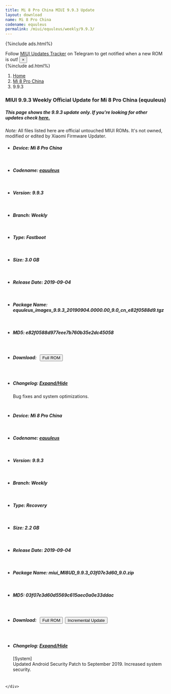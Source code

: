 ```yaml
---
title: Mi 8 Pro China MIUI 9.9.3 Update
layout: download
name: Mi 8 Pro China
codename: equuleus
permalink: /miui/equuleus/weekly/9.9.3/
---
```


{%include ads.html%}
<div class="alert alert-primary alert-dismissible fade show" role="alert">
    Follow <a href="https://t.me/MIUIUpdatesTracker" class="alert-link">MIUI Updates Tracker</a> on Telegram to get
    notified when a new ROM is out!
    <button type="button" class="close" data-dismiss="alert" aria-label="Close">
        <span aria-hidden="true">&times;</span>
    </button>
</div>
{%include ad.html%}

<nav aria-label="breadcrumb">
    <ol class="breadcrumb">
        <li class="breadcrumb-item"><a href="/">Home</a></li>
        <li class="breadcrumb-item"><a href="/miui/equuleus/">Mi 8 Pro China</a></li>
        <li class="breadcrumb-item active" aria-current="page">9.9.3</li>
    </ol>
</nav>

<div class="col-12 mx-auto">
    <h3 class="title bg-light p-2 rounded">MIUI 9.9.3 Weekly Official Update for Mi 8 Pro China (equuleus)</h3>
    <h5>This page shows the 9.9.3 update only. If you're looking for other updates check
        <a href="/miui/equuleus/">here.</a></h5>
    <p><i>Note: </i>All files listed here are official untouched MIUI ROMs.
        It's not owned, modified or edited by Xiaomi Firmware Updater.</p>
    <div id="downloads">
                <div class="card card-body">
            <ul class="list-unstyled">
                <li style="padding-bottom: 10px;">
                    <h5><b>Device: </b>Mi 8 Pro China</h5>
                </li>
                <li style="padding-bottom: 10px;">
                    <h5><b>Codename: </b> <a href="/miui/equuleus/" target="_blank">equuleus</a> </h5>
                </li>
                <li style="padding-bottom: 10px;">
                    <h5><b>Version: </b>9.9.3</h5>
                </li>
                <li style="padding-bottom: 10px;">
                    <h5><b>Branch: </b>Weekly</h5>
                </li>
                <li style="padding-bottom: 10px;">
                    <h5><b>Type: </b>Fastboot</h5>
                </li>
                <li style="padding-bottom: 10px;">
                    <h5><b>Size: </b>3.0 GB</h5>
                </li>
                <li style="padding-bottom: 10px;">
                    <h5><b>Release Date: </b>2019-09-04</h5>
                </li>
                <li style="padding-bottom: 10px;">
                    <h5><b>Package Name: </b><span id="filename" class="text-dark">equuleus_images_9.9.3_20190904.0000.00_9.0_cn_e82f0588d9.tgz</span></h5>
                </li>
                <li style="padding-bottom: 10px;">
                    <h5><b>MD5: </b><span id="md5" class="text-muted">e82f0588d977eee7b760b35e2dc45058</span></h5>
                </li>
                <li style="padding-bottom: 10px;">
                    <h5><b>Download: </b><button type="button" id="download" class="btn btn-primary" style="margin: 7px;"
                            onclick="window.open('https://bigota.d.miui.com/9.9.3/equuleus_images_9.9.3_20190904.0000.00_9.0_cn_e82f0588d9.tgz', '_blank');"><i class="fa fa-download"></i> Full ROM</button></h5>
                </li>
                <li style="padding-bottom: 10px;">
                    <h5><b>Changelog: </b><a href="#equuleus_1_changelog" data-toggle="collapse" role="button"
                            aria-expanded="false" aria-controls="equuleus_1_changelog"> <i class="fa fa-arrow-down"
                                aria-hidden="true"></i> Expand/Hide</a></h5>
                    <div class="collapse" id="equuleus_1_changelog">
                        <p id="changelog_text">Bug fixes and system optimizations.</p>
                    </div>
                </li>
            </ul>
        </div>
        <div class="card card-body">
            <ul class="list-unstyled">
                <li style="padding-bottom: 10px;">
                    <h5><b>Device: </b>Mi 8 Pro China</h5>
                </li>
                <li style="padding-bottom: 10px;">
                    <h5><b>Codename: </b> <a href="/miui/equuleus/" target="_blank">equuleus</a> </h5>
                </li>
                <li style="padding-bottom: 10px;">
                    <h5><b>Version: </b>9.9.3</h5>
                </li>
                <li style="padding-bottom: 10px;">
                    <h5><b>Branch: </b>Weekly</h5>
                </li>
                <li style="padding-bottom: 10px;">
                    <h5><b>Type: </b>Recovery</h5>
                </li>
                <li style="padding-bottom: 10px;">
                    <h5><b>Size: </b>2.2 GB</h5>
                </li>
                <li style="padding-bottom: 10px;">
                    <h5><b>Release Date: </b>2019-09-04</h5>
                </li>
                <li style="padding-bottom: 10px;">
                    <h5><b>Package Name: </b><span id="filename" class="text-dark">miui_MI8UD_9.9.3_03f07e3d60_9.0.zip</span></h5>
                </li>
                <li style="padding-bottom: 10px;">
                    <h5><b>MD5: </b><span id="md5" class="text-muted">03f07e3d60d5569c615aec0a0e33ddac</span></h5>
                </li>
                <li style="padding-bottom: 10px;">
                    <h5><b>Download: </b><button type="button" id="download" class="btn btn-primary" style="margin: 7px;"
                            onclick="window.open('https://bigota.d.miui.com/9.9.3/miui_MI8UD_9.9.3_03f07e3d60_9.0.zip', '_blank');"><i class="fa fa-download"></i> Full ROM</button><button type="button" id="incremental_download" class="btn btn-warning" onclick="window.open('https://bigota.d.miui.com/9.9.3/miui-blockota-cactus-9.8.22-9.9.3-aa2becfc49-9.0.zip', '_blank');"><i class="fa fa-download"></i> Incremental Update</button></h5>
                </li>
                <li style="padding-bottom: 10px;">
                    <h5><b>Changelog: </b><a href="#equuleus_2_changelog" data-toggle="collapse" role="button"
                            aria-expanded="false" aria-controls="equuleus_2_changelog"> <i class="fa fa-arrow-down"
                                aria-hidden="true"></i> Expand/Hide</a></h5>
                    <div class="collapse" id="equuleus_2_changelog">
                        <p id="changelog_text">[System]<br>Updated Android Security Patch to September 2019. Increased system security.</p>
                    </div>
                </li>
            </ul>
        </div>

    </div>
</div>